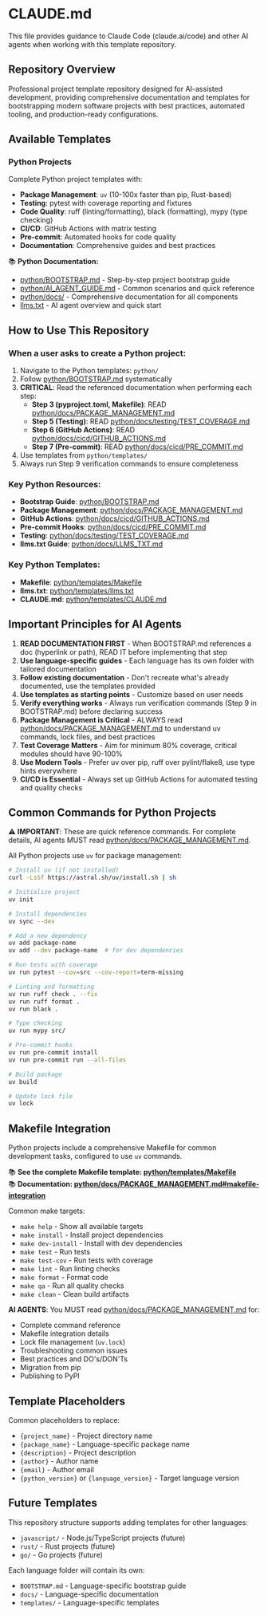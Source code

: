 # CLAUDE.md

This file provides guidance to Claude Code (claude.ai/code) and other AI agents when working with this template repository.

## Repository Overview

Professional project template repository designed for AI-assisted development, providing comprehensive documentation and templates for bootstrapping modern software projects with best practices, automated tooling, and production-ready configurations.

## Available Templates

### Python Projects
Complete Python project templates with:
- **Package Management**: `uv` (10-100x faster than pip, Rust-based)
- **Testing**: pytest with coverage reporting and fixtures
- **Code Quality**: ruff (linting/formatting), black (formatting), mypy (type checking)
- **CI/CD**: GitHub Actions with matrix testing
- **Pre-commit**: Automated hooks for code quality
- **Documentation**: Comprehensive guides and best practices

📚 **Python Documentation:**
- [python/BOOTSTRAP.md](python/BOOTSTRAP.md) - Step-by-step project bootstrap guide
- [python/AI_AGENT_GUIDE.md](python/AI_AGENT_GUIDE.md) - Common scenarios and quick reference
- [python/docs/](python/docs/) - Comprehensive documentation for all components
- [llms.txt](llms.txt) - AI agent overview and quick start

## How to Use This Repository

### When a user asks to create a Python project:

1. Navigate to the Python templates: `python/`
2. Follow [python/BOOTSTRAP.md](python/BOOTSTRAP.md) systematically
3. **CRITICAL**: Read the referenced documentation when performing each step:
   - **Step 3 (pyproject.toml, Makefile)**: READ [python/docs/PACKAGE_MANAGEMENT.md](python/docs/PACKAGE_MANAGEMENT.md)
   - **Step 5 (Testing)**: READ [python/docs/testing/TEST_COVERAGE.md](python/docs/testing/TEST_COVERAGE.md)
   - **Step 6 (GitHub Actions)**: READ [python/docs/cicd/GITHUB_ACTIONS.md](python/docs/cicd/GITHUB_ACTIONS.md)
   - **Step 7 (Pre-commit)**: READ [python/docs/cicd/PRE_COMMIT.md](python/docs/cicd/PRE_COMMIT.md)
4. Use templates from `python/templates/`
5. Always run Step 9 verification commands to ensure completeness

### Key Python Resources:
- **Bootstrap Guide**: [python/BOOTSTRAP.md](python/BOOTSTRAP.md)
- **Package Management**: [python/docs/PACKAGE_MANAGEMENT.md](python/docs/PACKAGE_MANAGEMENT.md)
- **GitHub Actions**: [python/docs/cicd/GITHUB_ACTIONS.md](python/docs/cicd/GITHUB_ACTIONS.md)
- **Pre-commit Hooks**: [python/docs/cicd/PRE_COMMIT.md](python/docs/cicd/PRE_COMMIT.md)
- **Testing**: [python/docs/testing/TEST_COVERAGE.md](python/docs/testing/TEST_COVERAGE.md)
- **llms.txt Guide**: [python/docs/LLMS_TXT.md](python/docs/LLMS_TXT.md)

### Key Python Templates:
- **Makefile**: [python/templates/Makefile](python/templates/Makefile)
- **llms.txt**: [python/templates/llms.txt](python/templates/llms.txt)
- **CLAUDE.md**: [python/templates/CLAUDE.md](python/templates/CLAUDE.md)

## Important Principles for AI Agents

1. **READ DOCUMENTATION FIRST** - When BOOTSTRAP.md references a doc (hyperlink or path), READ IT before implementing that step
2. **Use language-specific guides** - Each language has its own folder with tailored documentation
3. **Follow existing documentation** - Don't recreate what's already documented, use the templates provided
4. **Use templates as starting points** - Customize based on user needs
5. **Verify everything works** - Always run verification commands (Step 9 in BOOTSTRAP.md) before declaring success
6. **Package Management is Critical** - ALWAYS read [python/docs/PACKAGE_MANAGEMENT.md](python/docs/PACKAGE_MANAGEMENT.md) to understand uv commands, lock files, and best practices
7. **Test Coverage Matters** - Aim for minimum 80% coverage, critical modules should have 90-100%
8. **Use Modern Tools** - Prefer uv over pip, ruff over pylint/flake8, use type hints everywhere
9. **CI/CD is Essential** - Always set up GitHub Actions for automated testing and quality checks

## Common Commands for Python Projects

⚠️ **IMPORTANT**: These are quick reference commands. For complete details, AI agents MUST read [python/docs/PACKAGE_MANAGEMENT.md](python/docs/PACKAGE_MANAGEMENT.md).

All Python projects use `uv` for package management:

```bash
# Install uv (if not installed)
curl -LsSf https://astral.sh/uv/install.sh | sh

# Initialize project
uv init

# Install dependencies
uv sync --dev

# Add a new dependency
uv add package-name
uv add --dev package-name  # for dev dependencies

# Run tests with coverage
uv run pytest --cov=src --cov-report=term-missing

# Linting and formatting
uv run ruff check . --fix
uv run ruff format .
uv run black .

# Type checking
uv run mypy src/

# Pre-commit hooks
uv run pre-commit install
uv run pre-commit run --all-files

# Build package
uv build

# Update lock file
uv lock
```

## Makefile Integration

Python projects include a comprehensive Makefile for common development tasks, configured to use `uv` commands.

📚 **See the complete Makefile template: [python/templates/Makefile](python/templates/Makefile)**  
📚 **Documentation: [python/docs/PACKAGE_MANAGEMENT.md#makefile-integration](python/docs/PACKAGE_MANAGEMENT.md)**

Common make targets:
- `make help` - Show all available targets
- `make install` - Install project dependencies
- `make dev-install` - Install with dev dependencies  
- `make test` - Run tests
- `make test-cov` - Run tests with coverage
- `make lint` - Run linting checks
- `make format` - Format code
- `make qa` - Run all quality checks
- `make clean` - Clean build artifacts

**AI AGENTS**: You MUST read [python/docs/PACKAGE_MANAGEMENT.md](python/docs/PACKAGE_MANAGEMENT.md) for:
- Complete command reference
- Makefile integration details
- Lock file management (`uv.lock`)
- Troubleshooting common issues
- Best practices and DO's/DON'Ts
- Migration from pip
- Publishing to PyPI

## Template Placeholders

Common placeholders to replace:
- `{project_name}` - Project directory name
- `{package_name}` - Language-specific package name
- `{description}` - Project description
- `{author}` - Author name
- `{email}` - Author email
- `{python_version}` or `{language_version}` - Target language version

## Future Templates

This repository structure supports adding templates for other languages:
- `javascript/` - Node.js/TypeScript projects (future)
- `rust/` - Rust projects (future)
- `go/` - Go projects (future)

Each language folder will contain its own:
- `BOOTSTRAP.md` - Language-specific bootstrap guide
- `docs/` - Language-specific documentation
- `templates/` - Language-specific templates